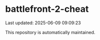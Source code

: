 # battlefront-2-cheat

Last updated: 2025-06-09 09:09:23

This repository is automatically maintained.
